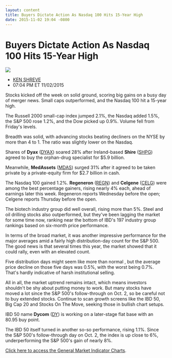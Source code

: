 ```yaml
---
layout: content
title: Buyers Dictate Action As Nasdaq 100 Hits 15-Year High
date: 2015-11-02 19:04 -0800
---
```



Buyers Dictate Action As Nasdaq 100 Hits 15-Year High
======================================================


![](https://www.investors.com/wp-content/uploads/ibd-migrated-images/MPv_151103_153502949_18930.png)

* [KEN SHREVE](https://www.investors.com/author/shrevek/ "Posts by KEN SHREVE")
* 07:04 PM ET 11/02/2015




  

Stocks kicked off the week on solid ground, scoring big gains on a busy day of merger news. Small caps outperformed, and the Nasdaq 100 hit a 15-year high.

  

The Russell 2000 small-cap index jumped 2.1%, the Nasdaq added 1.5%, the S&P 500 rose 1.2%, and the Dow picked up 0.9%. Volume fell from Friday's levels.

  

Breadth was solid, with advancing stocks beating decliners on the NYSE by more than 4 to 1. The ratio was slightly lower on the Nasdaq.

  

Shares of **Dyax** ([DYAX](https://research.investors.com/quote.aspx?symbol=DYAX)) soared 28% after Ireland-based **Shire** ([SHPG](https://research.investors.com/quote.aspx?symbol=SHPG)) agreed to buy the orphan-drug specialist for $5.9 billion.

  

Meanwhile, **MedAssets** ([MDAS](https://research.investors.com/quote.aspx?symbol=MDAS)) surged 31% after it agreed to be taken private by a private-equity firm for $2.7 billion in cash.

  

The Nasdaq 100 gained 1.2%. **Regeneron** ([REGN](https://research.investors.com/quote.aspx?symbol=REGN)) and **Celgene** ([CELG](https://research.investors.com/quote.aspx?symbol=CELG)) were among the best percentage gainers, rising nearly 4% each, ahead of earnings later this week. Regeneron reports Wednesday before the open; Celgene reports Thursday before the open.

  

The biotech industry group did well overall, rising more than 5%. Steel and oil drilling stocks also outperformed, but they've been lagging the market for some time now, ranking near the bottom of IBD's 197 industry group rankings based on six-month price performance.

  

In terms of the broad market, it was another impressive performance for the major averages amid a fairly high distribution-day count for the S&P 500. The good news is that several times this year, the market showed that it could rally, even with an elevated count.

  

Five distribution days might seem like more than normal , but the average price decline on those five days was 0.5%, with the worst being 0.7%. That's hardly indicative of harsh institutional selling.

  

All in all, the market uptrend remains intact, which means investors shouldn't be shy about putting money to work. But many stocks have moved a lot since the S&P 500's follow-through on Oct. 2, so be careful not to buy extended stocks. Continue to scan growth screens like the IBD 50, Big Cap 20 and Stocks On The Move, seeking those in bullish chart setups.

  

IBD 50 name **Dycom** ([DY](https://research.investors.com/quote.aspx?symbol=DY)) is working on a later-stage flat base with an 80.95 buy point.

  

The IBD 50 itself turned in another so-so performance, rising 1.1%. Since the S&P 500's follow-through day on Oct. 2, the index is up close to 6%, underperforming the S&P 500's gain of nearly 8%.

  

[Click here to access the General Market Indicator Charts](https://www.investors.com/pdf/GMI_110315.pdf).





